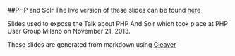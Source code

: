 ##PHP and Solr
The live version of these slides can be found [here](http://fontanalorenzo.github.io/php-and-solr/)

Slides used to expose the Talk about PHP And Solr which took place at PHP User Group Milano on November 21, 2013.

These slides are generated from markdown using [Cleaver](https://github.com/jdan/cleaver)
